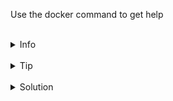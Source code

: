 Use the docker command to get help

<br>
<details><summary>Info</summary>
<br>
We're going to be using the Docker CLI in these labs. It's powerful so there are lots of subcommands to get familar with. Fortuantly it iseasy to use and has built in help. Try running `docker --help` to get an idea of whats available. The subcommand for running containers is run, try displaying
the help for that command.  

To access the built in help for any command just execute the command, followed by the --help option.  

[Docker CLI Cheat Sheet](https://docs.docker.com/get-started/docker_cheatsheet.pdf?_gl=1*1f1mh4t*_gcl_au*MTg1MzYzNTkyNi4xNzMxNDg5NDk3*_ga*MTE5NjI0Njc0OS4xNzMxNDIzNjQ5*_ga_XJWPQMJYHQ*MTczMTQ4OTM3Ni4yLjEuMTczMTQ4OTUyNi40NC4wLjA)

</details>

<br>
<details><summary>Tip</summary>
<br>

Docker has built in help, you can get general docker help by running `docker --help` to get specific help 
add the subcommand you want to use between docker and --help. In our case run is the subcommand


</details>


<br>
<details><summary>Solution</summary>
<br>
Need help with the run subcommand, here's what to run.

```plain
docker run --help
```{{exec}}


</details>
